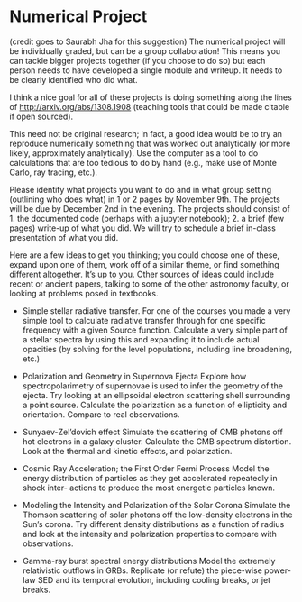 # Numerical Project

(credit goes to Saurabh Jha for this suggestion)
The numerical project will be individually graded, but can be a group collaboration! This means you can tackle bigger projects together (if you choose to do so) but each person needs to have developed a single module and writeup. It needs to be clearly identified who did what. 

I think a nice goal for all of these projects is doing something along the lines of  http://arxiv.org/abs/1308.1908 (teaching tools that could be made citable if open sourced).

This need not be original research; in fact, a good idea would be to try an reproduce numerically something that was worked out analytically (or more likely, approximately analytically). Use the computer as a tool to do calculations that are too tedious to do by hand (e.g., make use of Monte Carlo, ray tracing, etc.).

Please identify what projects you want to do and in what group setting (outlining who does what) in 1 or 2 pages by November 9th. The projects will be due by December 2nd in the evening. The projects should consist of 1. the documented code (perhaps with a jupyter notebook); 2. a brief (few pages) write-up of what you did. We will try to schedule a brief in-class presentation of what you did. 

Here are a few ideas to get you thinking; you could choose one of these, expand upon one of them, work off of a similar theme, or find something different altogether. It’s up to you. Other sources of ideas could include recent or ancient papers, talking to some of the other astronomy faculty, or looking at problems posed in textbooks.

 * Simple stellar radiative transfer. For one of the courses you made a very simple tool to calculate radiative transfer through for one specific frequency with a given Source function. Calculate a very simple part of a stellar spectra by using this and expanding it to include actual opacities (by solving for the level populations, including line broadening, etc.)
 
 * Polarization and Geometry in Supernova Ejecta
    Explore how spectropolarimetry of supernovae is used to infer the geometry of the ejecta. Try looking at an ellipsoidal electron scattering shell surrounding a point source. Calculate the polarization as a function of ellipticity and orientation. Compare to real observations.
 * Sunyaev-Zel’dovich effect
    Simulate the scattering of CMB photons off hot electrons in a galaxy cluster. Calculate the
    CMB spectrum distortion. Look at the thermal and kinetic effects, and polarization.
 * Cosmic Ray Acceleration; the First Order Fermi Process
    Model the energy distribution of particles as they get accelerated repeatedly in shock inter-
    actions to produce the most energetic particles known.
 * Modeling the Intensity and Polarization of the Solar Corona
    Simulate the Thomson scattering of solar photons off the low-density electrons in the Sun’s corona. Try different density distributions as a function of radius and look at the intensity and polarization properties to compare with observations.
 * Gamma-ray burst spectral energy distributions
    Model the extremely relativistic outflows in GRBs. Replicate (or refute) the piece-wise power-
    law SED and its temporal evolution, including cooling breaks, or jet breaks.

